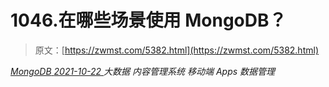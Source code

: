 <!--yml
category: 未分类
date: 0001-01-01 00:00:00
-->

# 1046.在哪些场景使用 MongoDB？

> 原文：[https://zwmst.com/5382.html](https://zwmst.com/5382.html)

   [ *MongoDB* ](https://zwmst.com/mongodb)*[ <time datetime="2021-10-23T02:01:20+08:00"> 2021-10-22 </time> ](https://zwmst.com/5382.html)  大数据
内容管理系统
移动端 Apps
数据管理*